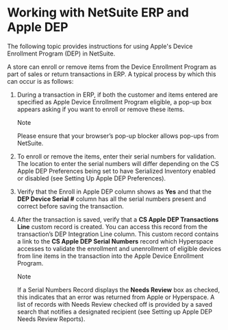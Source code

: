 # Working with NetSuite ERP and Apple DEP
The following topic provides instructions for using Apple's Device Enrollment Program (DEP) in NetSuite. 

A store can enroll or remove items from the Device Enrollment Program as part of sales or return transactions in ERP. A typical process by which this can occur is as follows:

1. During a transaction in ERP, if both the customer and items entered are specified as Apple Device Enrollment Program eligible, a pop-up box appears asking if you want to enroll or remove these items.
   
    > [!NOTE]  
    > Please ensure that your browser’s pop-up blocker allows pop-ups from NetSuite. 
2. To enroll or remove the items, enter their serial numbers for validation. The location to enter the serial numbers will differ depending on the CS Apple DEP Preferences being set to have Serialized Inventory enabled or disabled (see Setting Up Apple DEP Preferences).

3. Verify that the Enroll in Apple DEP column shows as **Yes** and that the **DEP Device Serial #** column has all the serial numbers present and correct before saving the transaction.
4. After the transaction is saved, verify that a **CS Apple DEP Transactions Line** custom record is created. You can access this record from the transaction’s DEP Integration Line column. This custom record contains a link to the **CS Apple DEP Serial Numbers** record which Hyperspace accesses to validate the enrollment and unenrollment of eligible devices from line items in the transaction into the Apple Device Enrollment Program. 
   > [!NOTE]  
    > If a Serial Numbers Record displays the **Needs Review** box as checked, this indicates that an error was returned from Apple or Hyperspace. A list of records with Needs Review checked off is provided by a saved search that notifies a designated recipient (see Setting up Apple DEP Needs Review Reports).
